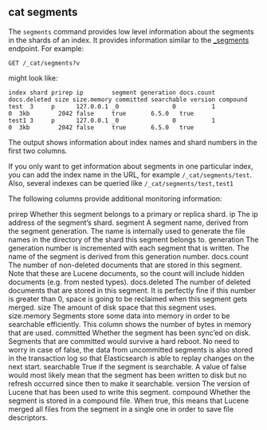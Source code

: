 ## cat segments

The `segments` command provides low level information about the segments in the shards of an index. It provides information similar to the [_segments](indices-segments.html) endpoint. For example:
    
    
    GET /_cat/segments?v

might look like:
    
    
    index shard prirep ip        segment generation docs.count docs.deleted size size.memory committed searchable version compound
    test  3     p      127.0.0.1 _0               0          1            0  3kb        2042 false     true       6.5.0   true
    test1 3     p      127.0.0.1 _0               0          1            0  3kb        2042 false     true       6.5.0   true

The output shows information about index names and shard numbers in the first two columns.

If you only want to get information about segments in one particular index, you can add the index name in the URL, for example `/_cat/segments/test`. Also, several indexes can be queried like `/_cat/segments/test,test1`

The following columns provide additional monitoring information:

prirep 
     Whether this segment belongs to a primary or replica shard. 
ip 
     The ip address of the segment’s shard. 
segment 
     A segment name, derived from the segment generation. The name is internally used to generate the file names in the directory of the shard this segment belongs to. 
generation 
     The generation number is incremented with each segment that is written. The name of the segment is derived from this generation number. 
docs.count 
     The number of non-deleted documents that are stored in this segment. Note that these are Lucene documents, so the count will include hidden documents (e.g. from nested types). 
docs.deleted 
     The number of deleted documents that are stored in this segment. It is perfectly fine if this number is greater than 0, space is going to be reclaimed when this segment gets merged. 
size 
     The amount of disk space that this segment uses. 
size.memory 
     Segments store some data into memory in order to be searchable efficiently. This column shows the number of bytes in memory that are used. 
committed 
     Whether the segment has been sync’ed on disk. Segments that are committed would survive a hard reboot. No need to worry in case of false, the data from uncommitted segments is also stored in the transaction log so that Elasticsearch is able to replay changes on the next start. 
searchable 
     True if the segment is searchable. A value of false would most likely mean that the segment has been written to disk but no refresh occurred since then to make it searchable. 
version 
     The version of Lucene that has been used to write this segment. 
compound 
     Whether the segment is stored in a compound file. When true, this means that Lucene merged all files from the segment in a single one in order to save file descriptors. 
